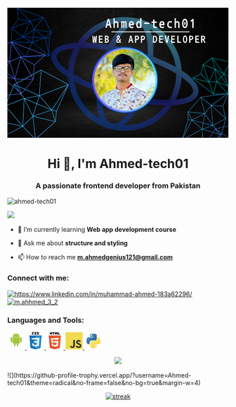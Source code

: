 ![logo](https://github.com/Ahmed-tech01/Ahmed-tech01/blob/main/Black%20Futuristic%20Software%20Engineer%20Business%20Card.png)
<h1 align="center">Hi 👋, I'm Ahmed-tech01</h1>
<h3 align="center">A passionate frontend developer from Pakistan</h3>

<p align="left"> <img src="https://komarev.com/ghpvc/?username=ahmed-tech01&label=Profile%20views&color=0e75b6&style=flat" alt="ahmed-tech01" /> </p>
<img src="https://github-profile-trophy.vercel.app/?username=Ahmed-tech01&theme=algolia&no-frame=true&column=-1" />

 
- 🌱 I’m currently learning **Web app development course**

- 💬 Ask me about **structure and styling**

- 📫 How to reach me **m.ahmedgenius121@gmail.com**

<h3 align="left">Connect with me:</h3>
<p align="left">
<a href="https://linkedin.com/in/https://www.linkedin.com/in/muhammad-ahmed-183a62296/" target="blank"><img align="center" src="https://raw.githubusercontent.com/rahuldkjain/github-profile-readme-generator/master/src/images/icons/Social/linked-in-alt.svg" alt="https://www.linkedin.com/in/muhammad-ahmed-183a62296/" height="30" width="40" /></a>
<a href="https://instagram.com/m.ahhmed_3_2" target="blank"><img align="center" src="https://raw.githubusercontent.com/rahuldkjain/github-profile-readme-generator/master/src/images/icons/Social/instagram.svg" alt="m.ahhmed_3_2" height="30" width="40" /></a>
</p>

<h3 align="left">Languages and Tools:</h3>
<p align="left"> <a href="https://developer.android.com" target="_blank" rel="noreferrer"> <img src="https://raw.githubusercontent.com/devicons/devicon/master/icons/android/android-original-wordmark.svg" alt="android" width="40" height="40"/> </a> <a href="https://www.w3schools.com/css/" target="_blank" rel="noreferrer"> <img src="https://raw.githubusercontent.com/devicons/devicon/master/icons/css3/css3-original-wordmark.svg" alt="css3" width="40" height="40"/> </a> <a href="https://www.w3.org/html/" target="_blank" rel="noreferrer"> <img src="https://raw.githubusercontent.com/devicons/devicon/master/icons/html5/html5-original-wordmark.svg" alt="html5" width="40" height="40"/> </a> <a href="https://developer.mozilla.org/en-US/docs/Web/JavaScript" target="_blank" rel="noreferrer"> <img src="https://raw.githubusercontent.com/devicons/devicon/master/icons/javascript/javascript-original.svg" alt="javascript" width="40" height="40"/> </a> <a href="https://www.python.org" target="_blank" rel="noreferrer"> <img src="https://raw.githubusercontent.com/devicons/devicon/master/icons/python/python-original.svg" alt="python" width="40" height="40"/> </a> </p>

<p align="center">
<img height="200px" src="https://github-readme-stats.vercel.app/api?username=Ahmed-tech01&hide_border=true&show_icons=true&count_private=true&theme=gruvbox&bg_color=151515">
</p>
![](https://github-profile-trophy.vercel.app/?username=Ahmed-tech01&theme=radical&no-frame=false&no-bg=true&margin-w=4)


<p align="center">
  <a href="https://github.com/ahmed-tech01">      
<img title="stats" alt="streak" src="https://github-readme-streak-stats.herokuapp.com/?user=ahmed-tech01&theme=dark&hide_border=true&stroke=f53b3b"/>
</a> 
</p>

